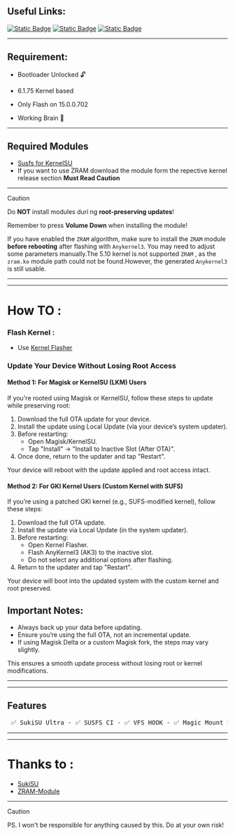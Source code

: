 ## Useful Links:

[![Static Badge](https://img.shields.io/badge/OnePlus%20Kernel%20Manifest%20Nord%204-EB0029?style=for-the-badge&logo=OnePlus)](https://github.com/OnePlusOSS/kernel_manifest/tree/oneplus/sm7675)   [![Static Badge](https://img.shields.io/badge/Follow-Telegram_Updates_Channel-blue?style=for-the-badge&logo=Telegram)](https://t.me/luffyop_updates)  [![Static Badge](https://img.shields.io/badge/OnePlus_Nord_4-Boot_Image_Channel-blue?style=for-the-badge&logo=Telegram)](https://t.me/boot_imgs_nord4/2)

------
## Requirement:

* Bootloader Unlocked 🔓

* 6.1.75 Kernel based 

* Only Flash on 15.0.0.702
 
* Working Brain 🧠
------

## Required Modules

* [Susfs for KernelSU](https://github.com/sidex15/ksu_module_susfs)
* If you want to use ZRAM download the module form the repective kernel release section **Must Read Caution**

------
> [!CAUTION]
> Do **NOT** install modules duri ng **root-preserving updates**!
>
> Remember to press **Volume Down** when installing the module!
>
> If you have enabled the `ZRAM` algorithm, make sure to install the `ZRAM` module
> **before rebooting** after flashing with `Anykernel3`. You may need to adjust some parameters manually.The 5.10 kernel is not supported `ZRAM` , as the `zram.ko` module path could not be found.However, the generated ``Anykernel3`` is still usable.
------

------
# How TO :

### Flash Kernel :

* Use [Kernel Flasher](https://github.com/fatalcoder524/KernelFlasher)

### Update Your Device Without Losing Root Access  

#### Method 1: For Magisk or KernelSU (LKM) Users  
If you're rooted using Magisk or KernelSU, follow these steps to update while preserving root:  

1. Download the full OTA update for your device.  
2. Install the update using Local Update (via your device’s system updater).  
3. Before restarting:  
   - Open Magisk/KernelSU.  
   - Tap "Install" → "Install to Inactive Slot (After OTA)".  
4. Once done, return to the updater and tap "Restart".  

Your device will reboot with the update applied and root access intact.  

#### Method 2: For GKI Kernel Users (Custom Kernel with SUFS)  
If you’re using a patched GKI kernel (e.g., SUFS-modified kernel), follow these steps:  

1. Download the full OTA update.  
2. Install the update via Local Update (in the system updater).  
3. Before restarting:  
   - Open Kernel Flasher.  
   - Flash AnyKernel3 (AK3) to the inactive slot.  
   - Do not select any additional options after flashing.  
4. Return to the updater and tap "Restart".  

Your device will boot into the updated system with the custom kernel and root preserved.  

## Important Notes:  
* Always back up your data before updating.  
* Ensure you’re using the full OTA, not an incremental update.  
* If using Magisk Delta or a custom Magisk fork, the steps may vary slightly.  

This ensures a smooth update process without losing root or kernel modifications.

------

------
## Features

<pre> ✅ SukiSU Ultra - ✅ SUSFS CI - ✅ VFS HOOK - ✅ Magic Mount Support (KPM) - ✅ BBR Support - ✅ ZRAM </pre>
------

------
# Thanks to :

* [SukiSU](https://github.com/SukiSU-Ultra/SukiSU-Ultra)
* [ZRAM-Module](https://github.com/FurLC/ZRAM-Module)

------

> [!CAUTION]
> PS. I won't be responsible for anything caused by this. Do at your own risk!
